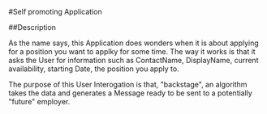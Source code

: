 #Self promoting Application


##Description 

As the name says, this Application does wonders when it is about applying for a position you want to applky for some time.
The way it works is that it asks the User for information such as ContactName, DisplayName, current availability, starting Date,
the position you apply to.

The purpose of this User Interogation is that, "backstage", an algorithm takes the data and generates a Message ready to be sent to a potentially "future" employer.